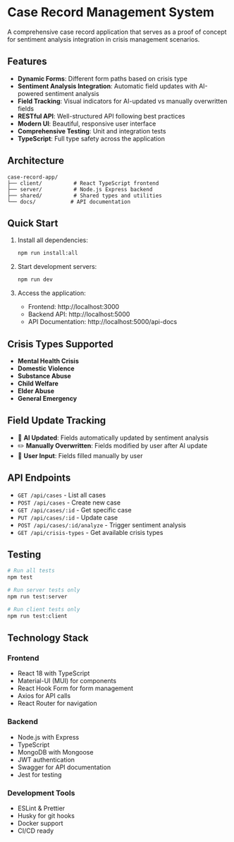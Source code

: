 # Case Record Management System

A comprehensive case record application that serves as a proof of concept for sentiment analysis integration in crisis management scenarios.

## Features

- **Dynamic Forms**: Different form paths based on crisis type
- **Sentiment Analysis Integration**: Automatic field updates with AI-powered sentiment analysis
- **Field Tracking**: Visual indicators for AI-updated vs manually overwritten fields
- **RESTful API**: Well-structured API following best practices
- **Modern UI**: Beautiful, responsive user interface
- **Comprehensive Testing**: Unit and integration tests
- **TypeScript**: Full type safety across the application

## Architecture

```
case-record-app/
├── client/          # React TypeScript frontend
├── server/          # Node.js Express backend
├── shared/          # Shared types and utilities
└── docs/           # API documentation
```

## Quick Start

1. Install all dependencies:
   ```bash
   npm run install:all
   ```

2. Start development servers:
   ```bash
   npm run dev
   ```

3. Access the application:
   - Frontend: http://localhost:3000
   - Backend API: http://localhost:5000
   - API Documentation: http://localhost:5000/api-docs

## Crisis Types Supported

- **Mental Health Crisis**
- **Domestic Violence**
- **Substance Abuse**
- **Child Welfare**
- **Elder Abuse**
- **General Emergency**

## Field Update Tracking

- 🤖 **AI Updated**: Fields automatically updated by sentiment analysis
- ✏️ **Manually Overwritten**: Fields modified by user after AI update
- 📝 **User Input**: Fields filled manually by user

## API Endpoints

- `GET /api/cases` - List all cases
- `POST /api/cases` - Create new case
- `GET /api/cases/:id` - Get specific case
- `PUT /api/cases/:id` - Update case
- `POST /api/cases/:id/analyze` - Trigger sentiment analysis
- `GET /api/crisis-types` - Get available crisis types

## Testing

```bash
# Run all tests
npm test

# Run server tests only
npm run test:server

# Run client tests only
npm run test:client
```

## Technology Stack

### Frontend
- React 18 with TypeScript
- Material-UI (MUI) for components
- React Hook Form for form management
- Axios for API calls
- React Router for navigation

### Backend
- Node.js with Express
- TypeScript
- MongoDB with Mongoose
- JWT authentication
- Swagger for API documentation
- Jest for testing

### Development Tools
- ESLint & Prettier
- Husky for git hooks
- Docker support
- CI/CD ready

